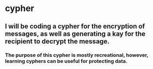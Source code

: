 # cypher
## I will be coding a cypher for the encryption of messages, as well as generating a kay for the recipient to decrypt the message.
### The purpose of this cypher is mostly recreational, however, learning cyphers can be useful for protecting data. 
